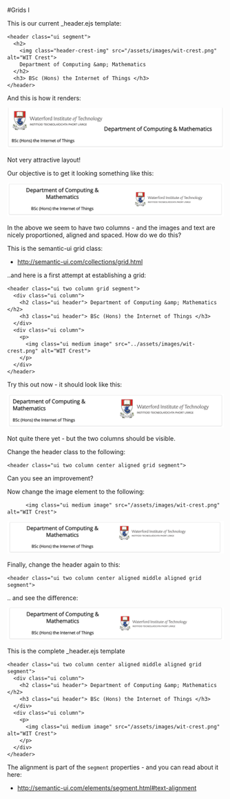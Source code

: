 #Grids I

This is our current _header.ejs template:

~~~
<header class="ui segment">
  <h2>
    <img class="header-crest-img" src="/assets/images/wit-crest.png" alt="WIT Crest">
    Department of Computing &amp; Mathematics
  </h2>
  <h3> BSc (Hons) the Internet of Things </h3>
</header>
~~~

And this is how it renders:

![](img/06.png)

Not very attractive layout!

Our objective is to get it looking something like this:

![](img/07.png)

In the above we seem to have two columns - and the images and text are nicely proportioned, aligned and spaced. How do we do this?

This is the semantic-ui grid class:

- <http://semantic-ui.com/collections/grid.html>

..and here is a first attempt at establishing a grid:

~~~
<header class="ui two column grid segment">
  <div class="ui column">
    <h2 class="ui header"> Department of Computing &amp; Mathematics </h2>
    <h3 class="ui header"> BSc (Hons) the Internet of Things </h3>
  </div>
  <div class="ui column">
    <p>
      <img class="ui medium image" src="../assets/images/wit-crest.png" alt="WIT Crest">
    </p>
  </div>
</header>
~~~

Try this out now - it should look like this:

![](img/08.png)

Not quite there yet - but the two columns should be visible.

Change the header class to the following:

~~~
<header class="ui two column center aligned grid segment">
~~~

Can you see an improvement?

Now change the image element to the following:

~~~
      <img class="ui medium image" src="/assets/images/wit-crest.png" alt="WIT Crest">
~~~

![](img/09.png)


Finally, change the header again to this:

~~~
<header class="ui two column center aligned middle aligned grid segment">
~~~

.. and see the difference:

![](img/10.png)

This is the complete _header.ejs template

~~~
<header class="ui two column center aligned middle aligned grid segment">
  <div class="ui column">
    <h2 class="ui header"> Department of Computing &amp; Mathematics </h2>
    <h3 class="ui header"> BSc (Hons) the Internet of Things </h3>
  </div>
  <div class="ui column">
    <p>
      <img class="ui medium image" src="/assets/images/wit-crest.png" alt="WIT Crest">
    </p>
  </div>
</header>
~~~

The alignment is part of the `segment` properties - and you can read about it here:

- <http://semantic-ui.com/elements/segment.html#text-alignment>






